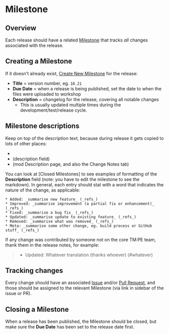 # Milestone

## Overview

Each release should have a
related [Milestone](https://github.com/krzychu124/Cities-Skylines-Traffic-Manager-President-Edition/milestones) that
tracks _all_ changes associated with the release.

## Creating a Milestone

If it doesn't already
exist, [Create New Milestone](https://github.com/krzychu124/Cities-Skylines-Traffic-Manager-President-Edition/milestones/new)
for the release:

* **Title** = version number, eg. `10.21`
* **Due Date** = when a release is being published, set the date to when the files were uploaded to workshop
* **Description** = changelog for the release, covering all notable changes
    * This is usually updated multiple times during the development/test/release cycle.

## Milestone descriptions

Keep on top of the description text, because during release it gets copied to lots of other places:

* [](Readme-and-Changelog.md)
* [](Release-Binaries.md) (description field)
* [](Steam-Workshop.md) (mod Description page, and also the Change Notes tab)

You can look at [Closed Milestones] to see examples of formatting of the **Description** field (note: you have to edit
the milestone to see the markdown). In general, each entry should stat with a word that indicates the nature of the
change, as applicable:

```
* Added: _summarise new feature_ (_refs_)
* Improved: _summarise improvement (a partial fix or enhancement)_ (_refs_)
* Fixed: _summarise a bug fix_ (_refs_)
* Updated: _summarise update to existing feature_ (_refs_)
* Removed: _summarise what was removed_ (_refs_)
* Meta: _summarise some other change, eg. build process or GitHub stuff_ (_refs_)
```

If any change was contributed by someone not on the core TM:PE team, thank them in the release notes, for example:

> * Updated: Whatever translation (thanks whoever) (#whatever)

## Tracking changes

Every change should have an
associated [Issue](https://github.com/krzychu124/Cities-Skylines-Traffic-Manager-President-Edition/issues)
and/or [Pull Request](https://github.com/krzychu124/Cities-Skylines-Traffic-Manager-President-Edition/pulls), and those
should be assigned to the relevant Milestone (via link in sidebar of the issue or PR).

## Closing a Milestone

When a release has been published, the Milestone should be closed, but make sure the **Due Date** has been set to the
release date first.